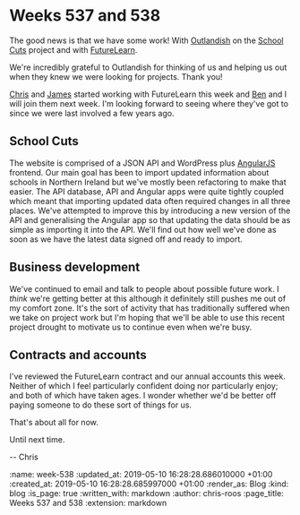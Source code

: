 Weeks 537 and 538
=================

The good news is that we have some work! With [Outlandish][outlandish] on the [School Cuts][school-cuts] project and with [FutureLearn][futurelearn].

We're incredibly grateful to Outlandish for thinking of us and helping us out when they knew we were looking for projects. Thank you!

[Chris][chris-lowis] and [James][james-mead] started working with FutureLearn this week and [Ben][ben-griffiths] and I will join them next week. I'm looking forward to seeing where they've got to since we were last involved a few years ago.

## School Cuts

The website is comprised of a JSON API and WordPress plus [AngularJS][angular-js] frontend. Our main goal has been to import updated information about schools in Northern Ireland but we've mostly been refactoring to make that easier. The API database, API and Angular apps were quite tightly coupled which meant that importing updated data often required changes in all three places. We've attempted to improve this by introducing a new version of the API and generalising the Angular app so that updating the data should be as simple as importing it into the API. We'll find out how well we've done as soon as we have the latest data signed off and ready to import.

## Business development

We've continued to email and talk to people about possible future work. I _think_ we're getting better at this although it definitely still pushes me out of my comfort zone. It's the sort of activity that has traditionally suffered when we take on project work but I'm hoping that we'll be able to use this recent project drought to motivate us to continue even when we're busy.

## Contracts and accounts

I've reviewed the FutureLearn contract and our annual accounts this week. Neither of which I feel particularly confident doing nor particularly enjoy; and both of which have taken ages. I wonder whether we'd be better off paying someone to do these sort of things for us.

That's about all for now.

Until next time.

-- Chris

[angular-js]: https://angularjs.org/
[ben-griffiths]: /ben-griffiths
[chris-lowis]: /chris-lowis
[futurelearn]: https://www.futurelearn.com/
[james-mead]: /james-mead
[outlandish]: https://outlandish.com/
[school-cuts]: https://schoolcuts.org.uk/

:name: week-538
:updated_at: 2019-05-10 16:28:28.686010000 +01:00
:created_at: 2019-05-10 16:28:28.685997000 +01:00
:render_as: Blog
:kind: blog
:is_page: true
:written_with: markdown
:author: chris-roos
:page_title: Weeks 537 and 538
:extension: markdown
